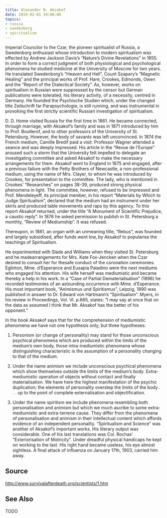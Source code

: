 ```yaml
---
title: Alexander N. Aksakof
date: 2019-02-01 19:00:00
topics: 
- russia
- swedenborg
- spiritualism
---
```


Imperial Councilor to the Czar, the pioneer spiritualist of Russia, a Swedenborg
enthusiast whose introduction to modern spiritualism was effected by Andrew
Jackson Davis’s “Nature’s Divine Revelations” in 1855. In order to form a
correct judgment of both physiological and psychological phenomena he studied
medicine at the University of Moscow for two years. He translated Swedenborg’s
“Heaven and Hell”, Count Szapary’s “Magnetic Healing” and the principal works of
Prof. Hare, Crookes, Edmonds, Owen and the “Report of the Dialectical Society”.
As, however, works on spiritualism in Russian were suppressed by the censor but
German publications were tolerated, his literary activity, of a necessity,
centred in Germany. He founded the Psychische Studien which, under the changed
title Zeitschrift far Parapsychologie, is still running, and was instrumental in
provoking the first strictly scientific Russian investigation of spiritualism.

D. D. Home visited Russia for the first time in 1861. He became connected,
through marriage, with Aksakof’s family and was in 1871 introduced by him to
Prof. Boutlerof, and to other professors of the University of St. Petersburg.
However, the body of savants was left unconvinced. In 1874 the French medium,
Camille Bredif paid a visit. Professor Wagner attended a seance and was deeply
impressed. His article in the “Revue de l’Europe” aroused such a storm that the
University felt impelled to delegate an investigating committee and asked
Aksakof to make the necessary arrangements for them. Aksakof went to England in
1875 and engaged, after a previous failure with the Petty Brothers of Newcastle,
a non-professional medium, using the name of Mrs. Clayer, to whom he was
introduced by Crookes, for presentation to the committee. The lady, who is
mentioned in Crookes’ “Researches” on pages 38-39, produced strong physical
phenomena in light. The committee, however, refused to be impressed and Prof.
Mendeleyeff, its principal member, in his report “Materials by Which to Judge
Spiritualism”, declared that the medium had an instrument under her skirts and
produced table movements and raps by this agency. To this report Aksakof
returned, under the title “A Monument of Scientific Prejudice, a caustic reply”.
In 1876 he asked permission to publish in St. Petersburg a monthly, “Review of
Mediumship”. It was refused.

Thereupon, in 1881, an organ with an unmeaning title, “Rebus”, was founded and
largely subsidised, after funds went low, by Aksakof to popularise the teachings
of Spiritualism.

He experimented with Slade and Williams when they visited St. Petersburg and he
madearrangements for Mrs. Kate Fox-Jencken when the Czar desired to consult her
for thesafe conduct of the coronation ceremonies. Eglinton, Mme. d’Esperance and
Eusapia Paladino were the next mediums who engaged his attention. His wife
herself was mediumistic and became thereby a help in his work. In a “Case of
Partial Dematerialisation” (1896) he recorded testimonies of an astounding
occurrence with Mme. d’Esperance. His most important book, “Animismus und
Spiritismus”, Leipzig, 1890 was published in answer to Dr. Edward von Hartmann’s
“Spiritualism”. Myers, in his review in Proceedings, Vol. VI. p.665, states: “I
may say at once that on the data as assumed I think that Mr. Aksakof has the
better of his opponent.” 

In the book Aksakof says that for the comprehension of mediumistic phenomena we
have not one hypothesis only, but three hypotheses: 

1. Personism (or change of personality) may stand for those unconscious
   psychical phenomena which are produced within the limits of the medium’s own
   body, those intra-inediumistic phenomena whose distinguishing characteristic
   is the assumption of a personality changing to that of the medium. 

2. Under the name animism we include unconscious psychical phenomena which show
   themselves outside the limits of the medium’s body. Extra-mediumistic
   operation of objects without contact and finally materialisation. We have
   here the highest manifestation of the psychic duplication; the elements of
   personality overstep the limits of the body . . . up to the point of complete
   externalisation and objectification. 

3. Under the name spiritism we include phenomena resembling both personalisation
   and animism but which we much ascribe to some extra-mediumistic and
   extra-terrene cause. They differ from the phenomena of personalisation and
   animism in their intellectual content which affords evidence of an
   independent personality.  “Spiritualism and Science” was another of Aksakof’s
   important works. His literary output was considerable. One of his last
   translations was Col. Rochas’ “Exteriorisation of Motricity”. Under dreadful
   physical handicaps he kept on working to the last. His right hand became
   useless, his eye almost sightless. A final attack of influenza on January
   17th, 1903, carried him away.


## Source
http://www.survivalafterdeath.org/scientists/1.htm

## See Also
TODO


